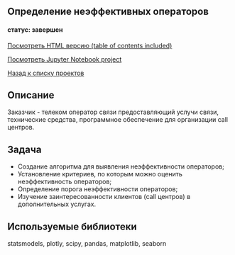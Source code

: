 ## Определение неэффективных операторов
#### статус: завершен

[Посмотреть HTML версию (table of contents included)](https://ivanvashkovets.github.io/html_pages/main.html)

[Посмотреть Jupyter Notebook project](https://github.com/IvanVashkovets/Portfolio/blob/main/Определение%20неэффективных%20операторов/main.ipynb)

[Назад к списку проектов](https://github.com/IvanVashkovets/Portfolio/tree/main)

## Описание
Заказчик - телеком оператор связи предоставляющий услучи связи, технические средства, программное обеспечение для организации call центров.

## Задача
- Создание алгоритма для выявления неэффективности операторов;
- Установление критериев, по которым можно оценить неэффективность операторов;
- Определение порога неэффективности операторов;
- Изучение заинтересованности клиентов (call центров) в дополнительных услугах.

## Используемые библиотеки
statsmodels, plotly, scipy, pandas, matplotlib, seaborn

